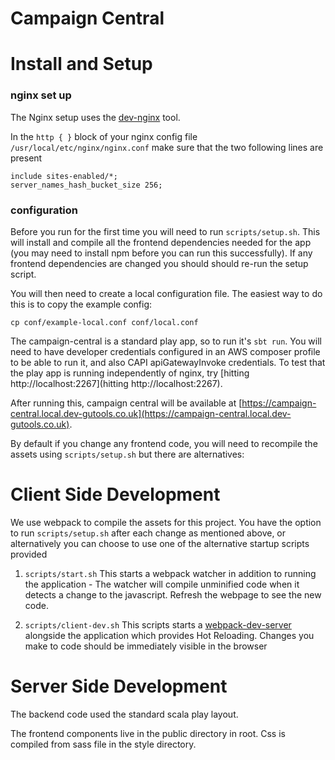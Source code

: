 Campaign Central
================

Install and Setup
=================

### nginx set up

The Nginx setup uses the [dev-nginx](https://github.com/guardian/dev-nginx) tool.

In the `http { }` block of your nginx config file `/usr/local/etc/nginx/nginx.conf` make sure that the two following lines are present

```
include sites-enabled/*;
server_names_hash_bucket_size 256;
```

### configuration

Before you run for the first time you will need to run `scripts/setup.sh`.  This will install and compile all the frontend dependencies needed for the app (you may need to install npm before you can run this successfully). If any frontend dependencies are changed you should should re-run the setup script.

You will then need to create a local configuration file. The easiest way to do this is to copy the example config:  

```
cp conf/example-local.conf conf/local.conf
```

The campaign-central is a standard play app, so to run it's `sbt run`.  You will need to have developer credentials configured in an AWS composer profile to be able to run it, and also CAPI apiGatewayInvoke credentials.  To test that the play app is running independently of nginx, try [hitting http://localhost:2267](hitting http://localhost:2267).

After running this, campaign central
will be available at [https://campaign-central.local.dev-gutools.co.uk](https://campaign-central.local.dev-gutools.co.uk).

By default if you change any frontend code, you will need to recompile the assets using `scripts/setup.sh` but there are alternatives:

Client Side Development
=======================

We use webpack to compile the assets for this project. You have the option to run `scripts/setup.sh` after each change as mentioned above, or alternatively you can choose to use one of the alternative startup scripts provided

1. `scripts/start.sh` This starts a webpack watcher in addition to running the application - The watcher will compile unminified code when it detects a change to the javascript. Refresh the webpage to see the new code.

2. `scripts/client-dev.sh` This scripts starts a [webpack-dev-server](https://webpack.github.io/docs/webpack-dev-server.html)
alongside the application which provides Hot Reloading. Changes you make to code should be immediately visible in the browser

Server Side Development
=======================

The backend code used the standard scala play layout.

The frontend components live in the public directory in root. Css is compiled from sass file in the style directory.
